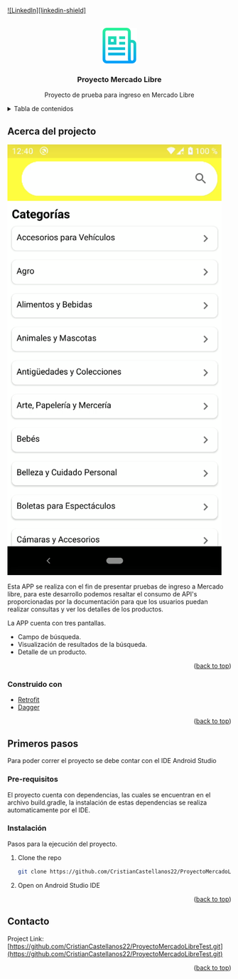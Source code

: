 <div id="top"></div>

[![LinkedIn][linkedin-shield]][linkedin-url]


<!-- PROJECT LOGO -->
<br />
<div align="center">
    <img src="images/logo.png" alt="Logo" width="80" height="80">
  </a>

  <h3 align="center">Proyecto Mercado Libre</h3>

  <p align="center">
    Proyecto de prueba para ingreso en Mercado Libre
    <br />
  </p>
</div>



<!-- TABLE OF CONTENTS -->
<details>
  <summary>Tabla de contenidos</summary>
  <ol>
    <li>
      <a href="#Acerca del projecto">Acerca del projecto</a>
      <ul>
        <li><a href="#built-with">Construido con</a></li>
      </ul>
    </li>
    <li>
      <a href="#getting-started">Primeros pasos</a>
      <ul>
        <li><a href="#prerequisites">Pre-requisitos</a></li>
        <li><a href="#installation">Instalación</a></li>
      </ul>
    </li>
    <li><a href="#contact">Contacto</a></li>
  </ol>
</details>



<!-- ABOUT THE PROJECT -->
## Acerca del projecto

[![Product Name Screen Shot][product-screenshot]](https://example.com)

Esta APP se realiza con el fin de presentar pruebas de ingreso a Mercado libre, para este desarrollo podemos resaltar el consumo de API's proporcionadas por la documentación para que los usuarios puedan realizar consultas y ver los detalles de los productos.

La APP cuenta con tres pantallas.
* Campo de búsqueda.
* Visualización de resultados de la búsqueda.
* Detalle de un producto.

<p align="right">(<a href="#top">back to top</a>)</p>



### Construido con

* [Retrofit](https://square.github.io/retrofit/)
* [Dagger](https://developer.android.com/training/dependency-injection/dagger-android?hl=es-419)

<p align="right">(<a href="#top">back to top</a>)</p>

<!-- GETTING STARTED -->
## Primeros pasos

Para poder correr el proyecto se debe contar con el IDE Android Studio

### Pre-requisitos

El proyecto cuenta con dependencias, las cuales se encuentran en el archivo build.gradle, la instalación de estas dependencias se realiza automaticamente por el IDE.

### Instalación

Pasos para la ejecución del proyecto.

1. Clone the repo
   ```sh
   git clone https://github.com/CristianCastellanos22/ProyectoMercadoLibreTest.git
   ```
2. Open on Android Studio IDE

<p align="right">(<a href="#top">back to top</a>)</p>

<!-- CONTACT -->
## Contacto

Project Link: [https://github.com/CristianCastellanos22/ProyectoMercadoLibreTest.git](https://github.com/CristianCastellanos22/ProyectoMercadoLibreTest.git)

<p align="right">(<a href="#top">back to top</a>)</p>

<!-- MARKDOWN LINKS & IMAGES -->
<!-- https://www.markdownguide.org/basic-syntax/#reference-style-links -->
[linkedin-url]: https://www.linkedin.com/in/cristianjcb/
[product-screenshot]: images/screenshot.png